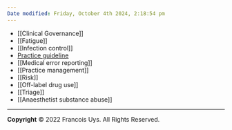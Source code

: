```yaml
---
Date modified: Friday, October 4th 2024, 2:18:54 pm
---
```


- [[Clinical Governance]]
- [[Fatigue]]
- [[Infection control]]
- [Practice guideline](Practice%20guideline.md)
- [[Medical error reporting]]
- [[Practice management]]
- [[Risk]]
- [[Off-label drug use]]
- [[Triage]]
- [[Anaesthetist substance abuse]]


---

**Copyright**
© 2022 Francois Uys. All Rights Reserved.
